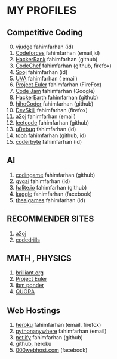 # MY PROFILES
## Competitive Coding
0. [vjudge](https://vjudge.net/user/269707) fahimfarhan (id)
1. [Codeforces](http://codeforces.com/profile/fahimfarhan) fahimfarhan  (email,id)
2. [HackerRank](https://www.hackerrank.com/fahimfarhan) fahimfarhan     (github)
3. [CodeChef](https://www.codechef.com/users/fahimfarhan) fahimfarhan (github, firefox)
4. [Spoj](https://www.spoj.com/users/fahimfarhan/) fahimfarhan (id)
5. [UVA](https://uva.onlinejudge.org/) fahimfarhan ( email)
6. [Project Euler](https://projecteuler.net) fahimfarhan (FireFox)
7. [Code Jam](https://codingcompetitions.withgoogle.com/profile) fahimfarhan (Google)
8. [HackerEarth](https://www.hackerearth.com/@fahimfarhan) fahimfarhan  (github)
9. [hihoCoder](https://hihocoder.com/user/114793) fahimfarhan  (github)
10. [DevSkill](https://devskill.com/Home) fahimfarhan (firefox)
11. [a2oj](https://www.a2oj.com/) fahimfarhan (email)
12. [leetcode](https://leetcode.com/fahimfarhan/) fahimfarhan (github)
13. [uDebug](https://www.udebug.com/fahimfarhan) fahimfarhan (id)
14. [toph](https://toph.co/u/fahimfarhan) fahimfarhan (github, id)
15. [coderbyte](https://www.coderbyte.com/profile/fahimfarhan) fahimfarhan (id)
## AI
1. [codingame](https://www.codingame.com/home) fahimfarhan  (github)
2. [gvgai](http://www.gvgai.net/index.php) fahimfarhan  (id)
3. [halite.io](https://halite.io) fahimfarhan  (github)
4. [kaggle](https://www.kaggle.com/fahimfarhan) fahimfarhan (facebook)
5. [theaigames](http://theaigames.com) fahimfarhan (id)

## RECOMMENDER SITES
1. [a2oj](https://www.a2oj.com/categories)
2. [codedrills](https://code-drills.com/profile?handles=fahimfarhan)

## MATH , PHYSICS
1. [brilliant.org](http://www.brilliant.org)
2. [Project Euler](https://projecteuler.net)
3. [ibm ponder](https://www.research.ibm.com/haifa/ponderthis/index.shtml)
4. [QUORA](https://www.quora.com/Is-there-a-site-like-Project-Euler-but-about-pure-maths)

## Web Hostings 
1. [heroku](https://dashboard.heroku.com/apps) fahimfarhan (email, firefox) 
2. [pythonanywhere](http://fahimfarhan.pythonanywhere.com/) fahimfarhan (email)
3. [netlify](https://www.netlify.com/) fahimfarhan (github) 
4. github, heroku
5. [000webhost.com](https://www.000webhost.com/free-php-hosting) (facebook)
